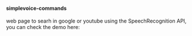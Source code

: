 #### simplevoice-commands

web page to searh in google or youtube using the SpeechRecognition API,
you can check the demo here: 